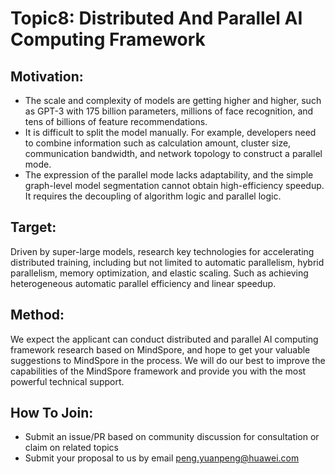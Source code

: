 # Topic8: Distributed And Parallel AI Computing Framework

## Motivation:
* The scale and complexity of models are getting higher and higher, such as GPT-3 with 175 billion parameters, millions of face recognition, and tens of billions of feature recommendations.
* It is difficult to split the model manually. For example, developers need to combine information such as calculation amount, cluster size, communication bandwidth, and network topology to construct a parallel mode.
* The expression of the parallel mode lacks adaptability, and the simple graph-level model segmentation cannot obtain high-efficiency speedup. It requires the decoupling of algorithm logic and parallel logic.

## Target:
​Driven by super-large models, research key technologies for accelerating distributed training, including but not limited to automatic parallelism, hybrid parallelism, memory optimization, and elastic scaling. Such as achieving heterogeneous automatic parallel efficiency and linear speedup.

## Method:
​We expect the applicant can conduct distributed and parallel AI computing framework research based on MindSpore, and hope to get your valuable suggestions to MindSpore in the process. We will do our best to improve the capabilities of the MindSpore framework and  provide you with the most powerful technical support.

## How To Join:
* Submit an issue/PR based on community discussion for consultation or claim on related topics
* Submit your proposal to us by email <peng.yuanpeng@huawei.com>

